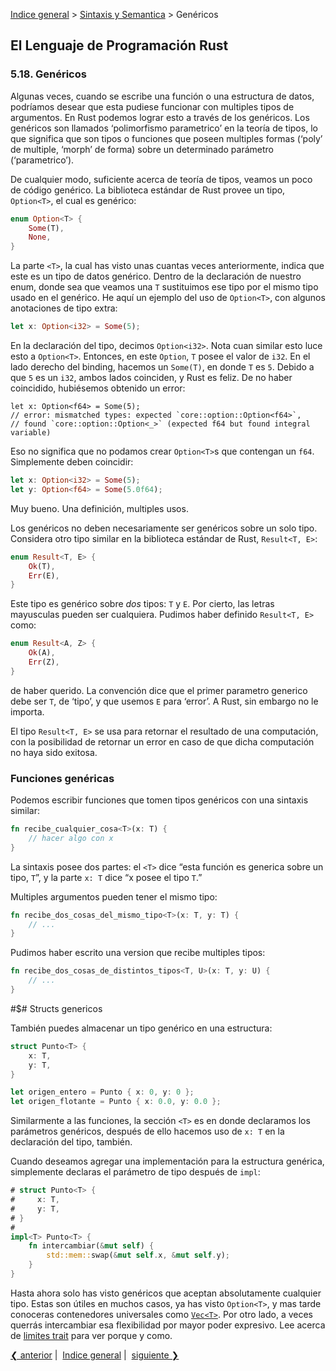 [Indice general](_index.md) >
[Sintaxis y Semantica](ch05-00-syntax-and-semantics.md) > Genéricos

## El Lenguaje de Programación Rust

### 5.18. Genéricos

Algunas veces, cuando se escribe una función o una estructura de datos,
podríamos desear que esta pudiese funcionar con multiples tipos de argumentos.
En Rust podemos lograr esto a través de los genéricos. Los genéricos son
llamados ‘polimorfismo parametrico’ en la teoría de tipos, lo que significa que
son tipos o funciones que poseen multiples formas  (‘poly’ de multiple, ‘morph’
de forma) sobre un determinado parámetro (‘parametrico’).

De cualquier modo, suficiente acerca de teoría de tipos, veamos un poco de
código genérico. La biblioteca estándar de Rust provee un tipo, `Option<T>`, el
cual es genérico:

```rust
enum Option<T> {
    Some(T),
    None,
}
```

La parte `<T>`, la cual has visto unas cuantas veces anteriormente, indica que
este es un tipo de datos genérico. Dentro de la declaración de nuestro enum,
donde sea que veamos una `T` sustituimos ese tipo por el mismo tipo usado en el
genérico. He aquí un ejemplo del uso de `Option<T>`, con algunos anotaciones de
tipo extra:

```rust
let x: Option<i32> = Some(5);
```

En la declaración del tipo, decimos `Option<i32>`. Nota cuan similar esto luce
esto a `Option<T>`. Entonces, en este `Option`, `T` posee el valor de `i32`. En
el lado derecho del binding, hacemos un `Some(T)`, en donde `T` es `5`. Debido a
que `5` es un `i32`, ambos lados coinciden, y Rust es feliz. De no haber
coincidido, hubiésemos obtenido un error:

```rust,ignore
let x: Option<f64> = Some(5);
// error: mismatched types: expected `core::option::Option<f64>`,
// found `core::option::Option<_>` (expected f64 but found integral variable)
```

Eso no significa que no podamos crear `Option<T>`s que contengan un `f64`.
Simplemente deben coincidir:

```rust
let x: Option<i32> = Some(5);
let y: Option<f64> = Some(5.0f64);
```

Muy bueno. Una definición, multiples usos.

Los genéricos no deben necesariamente ser genéricos sobre un solo tipo.
Considera otro tipo similar en la biblioteca estándar de Rust, `Result<T, E>`:

```rust
enum Result<T, E> {
    Ok(T),
    Err(E),
}
```

Este tipo es genérico sobre _dos_ tipos: `T` y `E`. Por cierto, las letras
mayusculas pueden ser cualquiera. Pudimos haber definido `Result<T, E>` como:

```rust
enum Result<A, Z> {
    Ok(A),
    Err(Z),
}
```

de haber querido. La convención dice que el primer parametro generico debe ser
`T`, de ‘tipo’, y que usemos `E` para ‘error’. A Rust, sin embargo no le
importa.

El tipo `Result<T, E>` se usa para retornar el resultado de una computación, con
la posibilidad de retornar un error en caso de que dicha computación no haya
sido exitosa.

### Funciones genéricas

Podemos escribir funciones que tomen tipos genéricos con una sintaxis similar:

```rust
fn recibe_cualquier_cosa<T>(x: T) {
    // hacer algo con x
}
```

La sintaxis posee dos partes: el `<T>` dice “esta función es generica sobre un
tipo, `T`”, y la parte `x: T` dice “x posee el tipo `T`.”

Multiples argumentos pueden tener el mismo tipo:


```rust
fn recibe_dos_cosas_del_mismo_tipo<T>(x: T, y: T) {
    // ...
}
```

Pudimos haber escrito una version que recibe multiples tipos:


```rust
fn recibe_dos_cosas_de_distintos_tipos<T, U>(x: T, y: U) {
    // ...
}
```

#$# Structs genericos

También puedes almacenar un tipo genérico en una estructura:

```rust
struct Punto<T> {
    x: T,
    y: T,
}

let origen_entero = Punto { x: 0, y: 0 };
let origen_flotante = Punto { x: 0.0, y: 0.0 };
```

Similarmente a las funciones, la sección `<T>` es en donde declaramos los
parámetros genéricos, después de ello hacemos uso de `x: T` en la declaración
del tipo, también.

Cuando deseamos agregar una implementación para la estructura genérica,
simplemente declaras el parámetro de tipo después de `impl`:

```rust
# struct Punto<T> {
#     x: T,
#     y: T,
# }
#
impl<T> Punto<T> {
    fn intercambiar(&mut self) {
        std::mem::swap(&mut self.x, &mut self.y);
    }
}
```

Hasta ahora solo has visto genéricos que aceptan absolutamente cualquier tipo.
Estas son útiles en muchos casos, ya has visto `Option<T>`, y mas tarde
conoceras contenedores universales como [`Vec<T>`][Vec]. Por otro lado, a veces
querrás intercambiar esa flexibilidad por mayor poder expresivo. Lee acerca de
[limites trait][traits] para ver porque y como.

[traits]: traits.html
[Vec]: ../std/vec/struct.Vec.html

[❮ anterior](ch05-17-strings.md)&nbsp;|&nbsp;
[Indice general](_index.md)&nbsp;|&nbsp;
[siguiente ❯](ch05-19-traits.md)
